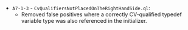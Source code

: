 - `A7-1-3` - `CvQualifiersNotPlacedOnTheRightHandSide.ql`:
  - Removed false positives where a correctly CV-qualified typedef variable type was also referenced in the initializer.
